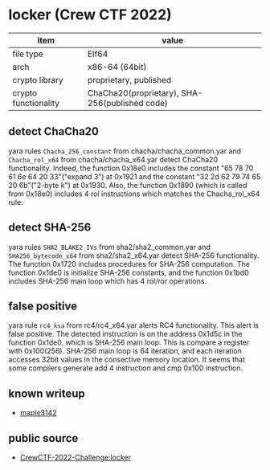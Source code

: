 # locker (Crew CTF 2022)

| item                 | value |
| -------------------- | ----- |
| file type            | Elf64|
| arch                 | x86-64 (64bit)|
| crypto library       | proprietary, published |
| crypto functionality | ChaCha20(proprietary), SHA-256(published code)|

## detect ChaCha20
yara rules `Chacha_256_constant` from chacha/chacha_common.yar and `Chacha_rol_x64` from chacha/chacha_x64.yar detect ChaCha20 functionality.
Indeed, the function 0x18e0 includes the constant "65 78 70 61 6e 64 20 33"("expand 3") at 0x1921 and the constant "32 2d 62 79 74 65 20 6b"("2-byte k") at 0x1930.
Also, the function 0x1890 (which is called from 0x18e0) includes 4 rol instructions which matches the Chacha_rol_x64 rule.

## detect SHA-256
yara rules `SHA2_BLAKE2_IVs` from sha2/sha2_common.yar and `SHA256_bytecode_x64` from sha2/sha2_x64.yar detect SHA-256 functionality.
The function 0x1720 includes procedures for SHA-256 computation.
The function 0x1de0 is initialize SHA-256 constants, and the function 0x1bd0 includes SHA-256 main loop which has 4 rol/ror operations.

## false positive
yara rule `rc4_ksa` from rc4/rc4_x64.yar alerts RC4 functionality.
This alert is false positive.
The detected instruction is on the address 0x1d5c in the function 0x1de0, which is SHA-256 main loop.
This is compare a register with 0x100(256).
SHA-256 main loop is 64 iteration, and each iteration accesses 32bit values in the consective memory location.
It seems that some compilers generate add 4 instruction and cmp 0x100 instruction.

## known writeup
- [maple3142](https://blog.maple3142.net/2022/04/18/crewctf-2022-writeups/#locker)

## public source
- [CrewCTF-2022-Challenge:locker](https://github.com/Thehackerscrew/CrewCTF-2022-Challenges/tree/main/rev/locker)

